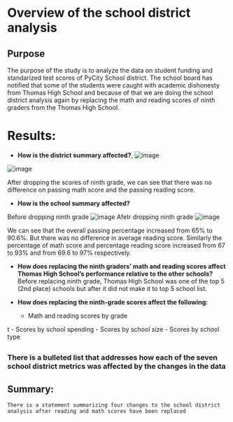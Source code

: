 # Overview of the school district analysis
##  Purpose 
The purpose of the study is to analyze the data on student funding and standarized test scores of PyCity School district. The school board has notified that some of the students were caught with academic dishonesty from Thomas High School and because of that we are doing the school district analysis again by replacing the math and reading scores of ninth graders from the Thomas High School. 



# Results:
- **How is the district summary affected?**,
![image](https://user-images.githubusercontent.com/85364095/126888227-a947d980-1f3f-40f4-948e-b3f2d591956d.png)

![image](https://user-images.githubusercontent.com/85364095/126888184-1476b413-ad12-48e6-b434-feed32039860.png)

After dropping the scores of ninth grade, we can see that there was no difference on passing math score and the passing reading score. 

- **How is the school summary affected?**

Before dropping ninth grade
![image](https://user-images.githubusercontent.com/85364095/126883822-76119b65-dc53-4745-8f04-20e6550d1b70.png)
Afetr dropping ninth grade
![image](https://user-images.githubusercontent.com/85364095/126883831-601b46be-257a-4b0b-9a5a-adf3a57ff1bf.png)

We can see that the overall passing percentage increased from 65% to 90.6%. But there was no difference in average reading score. Similarly the percentage of math score and percentage reading score increased from 67 to 93% and from 69.6 to 97% respectively. 

- **How does replacing the ninth graders’ math and reading scores affect Thomas High School’s performance relative to the other schools?**
Before replacing ninth grade, Thomas High School was one of the top 5 (2nd place) schools but after it did not make it to top 5 school list.

-    **How does replacing the ninth-grade scores affect the following:**
       - Math and reading scores by grade

t
       - Scores by school spending
       - Scores by school size
        - Scores by school type


##
### There is a bulleted list that addresses how each of the seven school district metrics was affected by the changes in the data 

## Summary:

    There is a statement summarizing four changes to the school district analysis after reading and math scores have been replaced
